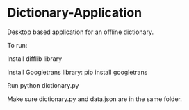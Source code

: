 # Dictionary-Application
Desktop based application for an offline dictionary.

To run:

Install difflib library

Install Googletrans library:
    pip install googletrans

Run python dictionary.py

Make sure dictionary.py and data.json are in the same folder.

